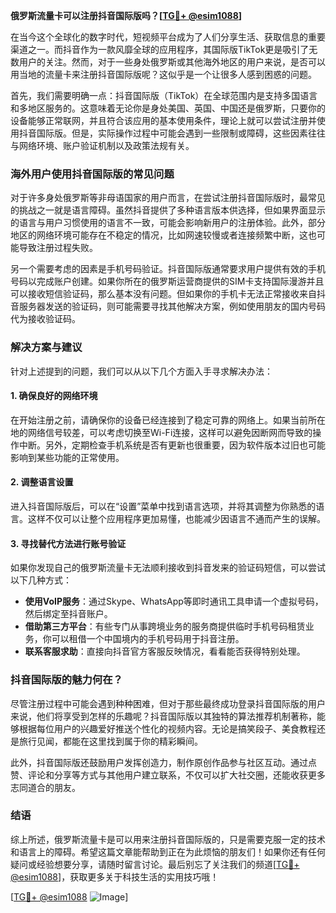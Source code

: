 **俄罗斯流量卡可以注册抖音国际版吗？[[TG💪+ @esim1088](https://t.me/s/esim1088)]**

在当今这个全球化的数字时代，短视频平台成为了人们分享生活、获取信息的重要渠道之一。而抖音作为一款风靡全球的应用程序，其国际版TikTok更是吸引了无数用户的关注。然而，对于一些身处俄罗斯或其他海外地区的用户来说，是否可以用当地的流量卡来注册抖音国际版呢？这似乎是一个让很多人感到困惑的问题。

首先，我们需要明确一点：抖音国际版（TikTok）在全球范围内是支持多国语言和多地区服务的。这意味着无论你是身处美国、英国、中国还是俄罗斯，只要你的设备能够正常联网，并且符合该应用的基本使用条件，理论上就可以尝试注册并使用抖音国际版。但是，实际操作过程中可能会遇到一些限制或障碍，这些因素往往与网络环境、账户验证机制以及政策法规有关。

### 海外用户使用抖音国际版的常见问题

对于许多身处俄罗斯等非母语国家的用户而言，在尝试注册抖音国际版时，最常见的挑战之一就是语言障碍。虽然抖音提供了多种语言版本供选择，但如果界面显示的语言与用户习惯使用的语言不一致，可能会影响新用户的注册体验。此外，部分地区的网络环境可能存在不稳定的情况，比如网速较慢或者连接频繁中断，这也可能导致注册过程失败。

另一个需要考虑的因素是手机号码验证。抖音国际版通常要求用户提供有效的手机号码以完成账户创建。如果你所在的俄罗斯运营商提供的SIM卡支持国际漫游并且可以接收短信验证码，那么基本没有问题。但如果你的手机卡无法正常接收来自抖音服务器发送的验证码，则可能需要寻找其他解决方案，例如使用朋友的国内号码代为接收验证码。

### 解决方案与建议

针对上述提到的问题，我们可以从以下几个方面入手寻求解决办法：

#### 1. 确保良好的网络环境
在开始注册之前，请确保你的设备已经连接到了稳定可靠的网络上。如果当前所在地的网络信号较差，可以考虑切换至Wi-Fi连接，这样可以避免因断网而导致的操作中断。另外，定期检查手机系统是否有更新也很重要，因为软件版本过旧也可能影响到某些功能的正常使用。

#### 2. 调整语言设置
进入抖音国际版后，可以在“设置”菜单中找到语言选项，并将其调整为你熟悉的语言。这样不仅可以让整个应用程序更加易懂，也能减少因语言不通而产生的误解。

#### 3. 寻找替代方法进行账号验证
如果你发现自己的俄罗斯流量卡无法顺利接收到抖音发来的验证码短信，可以尝试以下几种方式：
- **使用VoIP服务**：通过Skype、WhatsApp等即时通讯工具申请一个虚拟号码，然后绑定至抖音账户。
- **借助第三方平台**：有些专门从事跨境业务的服务商提供临时手机号码租赁业务，你可以租借一个中国境内的手机号码用于抖音注册。
- **联系客服求助**：直接向抖音官方客服反映情况，看看能否获得特别处理。

### 抖音国际版的魅力何在？

尽管注册过程中可能会遇到种种困难，但对于那些最终成功登录抖音国际版的用户来说，他们将享受到怎样的乐趣呢？抖音国际版以其独特的算法推荐机制著称，能够根据每位用户的兴趣爱好推送个性化的视频内容。无论是搞笑段子、美食教程还是旅行见闻，都能在这里找到属于你的精彩瞬间。

此外，抖音国际版还鼓励用户发挥创造力，制作原创作品参与社区互动。通过点赞、评论和分享等方式与其他用户建立联系，不仅可以扩大社交圈，还能收获更多志同道合的朋友。

### 结语

综上所述，俄罗斯流量卡是可以用来注册抖音国际版的，只是需要克服一定的技术和语言上的障碍。希望这篇文章能帮助到正在为此烦恼的朋友们！如果你还有任何疑问或经验想要分享，请随时留言讨论。最后别忘了关注我们的频道[[TG💪+ @esim1088](https://t.me/s/esim1088)]，获取更多关于科技生活的实用技巧哦！

[[TG💪+ @esim1088](https://t.me/s/esim1088) ![Image](https://i.postimg.cc/4NQfJmqS/Snipaste-2025-05-13-00-14-12.png)]